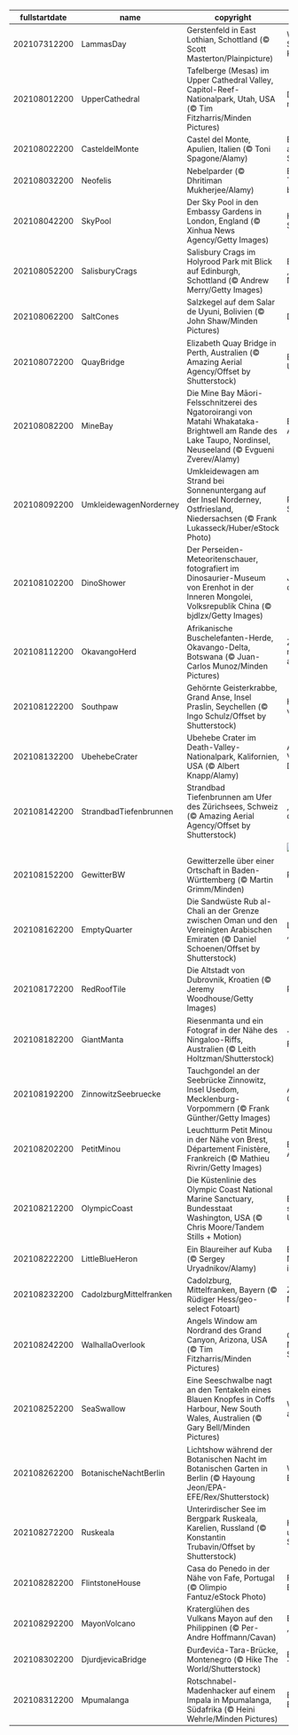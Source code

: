 |fullstartdate|name|copyright|title|image|
|--|--|--|--|--|
202107312200|LammasDay|Gerstenfeld in East Lothian, Schottland (© Scott Masterton/Plainpicture)|Willkommen in Schottlands Kornkammer!|![](/de-DE/2021/08/202107312200LammasDay.jpg)|
202108012200|UpperCathedral|Tafelberge (Mesas) im Upper Cathedral Valley, Capitol-Reef-Nationalpark, Utah, USA (© Tim Fitzharris/Minden Pictures)|Dieses „Riff“ liegt nicht am Meer|![](/de-DE/2021/08/202108012200UpperCathedral.jpg)|
202108022200|CasteldelMonte|Castel del Monte, Apulien, Italien (© Toni Spagone/Alamy)|Ein achteckiger architektonischer Schatz|![](/de-DE/2021/08/202108022200CasteldelMonte.jpg)|
202108032200|Neofelis|Nebelparder (© Dhritiman Mukherjee/Alamy)|Ein besonderer Tag für eine besondere Katze|![](/de-DE/2021/08/202108032200Neofelis.jpg)|
202108042200|SkyPool|Der Sky Pool in den Embassy Gardens in London, England (© Xinhua News Agency/Getty Images)|Himmlischer Swimming Pool|![](/de-DE/2021/08/202108042200SkyPool.jpg)|
202108052200|SalisburyCrags|Salisbury Crags im Holyrood Park mit Blick auf Edinburgh, Schottland (© Andrew Merry/Getty Images)|Blick auf das „Athen des Nordens“|![](/de-DE/2021/08/202108052200SalisburyCrags.jpg)|
202108062200|SaltCones|Salzkegel auf dem Salar de Uyuni, Bolivien (© John Shaw/Minden Pictures)|Das Salz der Erde|![](/de-DE/2021/08/202108062200SaltCones.jpg)|
202108072200|QuayBridge|Elizabeth Quay Bridge in Perth, Australien (© Amazing Aerial Agency/Offset by Shutterstock)|Brücke ins Unendliche|![](/de-DE/2021/08/202108072200QuayBridge.jpg)|
202108082200|MineBay|Die Mine Bay Māori-Felsschnitzerei des Ngatoroirangi von Matahi Whakataka-Brightwell am Rande des Lake Taupo, Nordinsel, Neuseeland (© Evgueni Zverev/Alamy)|Ein Tribut an die Ahnen|![](/de-DE/2021/08/202108082200MineBay.jpg)|
202108092200|UmkleidewagenNorderney|Umkleidewagen am Strand bei Sonnenuntergang auf der Insel Norderney, Ostfriesland, Niedersachsen (© Frank Lukasseck/Huber/eStock Photo)|Romantik am Strand|![](/de-DE/2021/08/202108092200UmkleidewagenNorderney.jpg)|
202108102200|DinoShower|Der Perseiden-Meteoritenschauer, fotografiert im Dinosaurier-Museum von Erenhot in der Inneren Mongolei, Volksrepublik China (© bjdlzx/Getty Images)|Jeder beobachtet die Perseiden|![](/de-DE/2021/08/202108102200DinoShower.jpg)|
202108112200|OkavangoHerd|Afrikanische Buschelefanten-Herde, Okavango-Delta, Botswana (© Juan-Carlos Munoz/Minden Pictures)|Zusammen ist man weniger allein|![](/de-DE/2021/08/202108112200OkavangoHerd.jpg)|
202108122200|Southpaw|Gehörnte Geisterkrabbe, Grand Anse, Insel Praslin, Seychellen (© Ingo Schulz/Offset by Shutterstock)|Heute gilt links vor rechts|![](/de-DE/2021/08/202108122200Southpaw.jpg)|
202108132200|UbehebeCrater|Ubehebe Crater im Death-Valley-Nationalpark, Kalifornien, USA (© Albert Knapp/Alamy)|Als das Death Valley seinen Deckel sprengte|![](/de-DE/2021/08/202108132200UbehebeCrater.jpg)|
202108142200|StrandbadTiefenbrunnen|Strandbad Tiefenbrunnen am Ufer des Zürichsees, Schweiz (© Amazing Aerial Agency/Offset by Shutterstock)|„Los, göm'mer i d'Badi!“|![](/de-DE/2021/08/202108142200StrandbadTiefenbrunnen.jpg)|
||||![](/de-DE/2021/08/.jpg)|
202108152200|GewitterBW|Gewitterzelle über einer Ortschaft in Baden-Württemberg (© Martin Grimm/Minden)|Regen in Sicht|![](/de-DE/2021/08/202108152200GewitterBW.jpg)|
202108162200|EmptyQuarter|Die Sandwüste Rub al-Chali an der Grenze zwischen Oman und den Vereinigten Arabischen Emiraten (© Daniel Schoenen/Offset by Shutterstock)|Lebenszeichen im „leeren Viertel“|![](/de-DE/2021/08/202108162200EmptyQuarter.jpg)|
202108172200|RedRoofTile|Die Altstadt von Dubrovnik, Kroatien (© Jeremy Woodhouse/Getty Images)|Perle der Adria|![](/de-DE/2021/08/202108172200RedRoofTile.jpg)|
202108182200|GiantManta|Riesenmanta und ein Fotograf in der Nähe des Ningaloo-Riffs, Australien (© Leith Holtzman/Shutterstock)|Tag der Fotografie|![](/de-DE/2021/08/202108182200GiantManta.jpg)|
202108192200|ZinnowitzSeebruecke|Tauchgondel an der Seebrücke Zinnowitz, Insel Usedom, Mecklenburg-Vorpommern (© Frank Günther/Getty Images)|Abtauchen in der Ostsee|![](/de-DE/2021/08/202108192200ZinnowitzSeebruecke.jpg)|
202108202200|PetitMinou|Leuchtturm Petit Minou in der Nähe von Brest, Département Finistère, Frankreich (© Mathieu Rivrin/Getty Images)|Botschafter der Ätherwellen|![](/de-DE/2021/08/202108202200PetitMinou.jpg)|
202108212200|OlympicCoast|Die Küstenlinie des Olympic Coast National Marine Sanctuary, Bundesstaat Washington, USA (© Chris Moore/Tandem Stills + Motion)|Eine wilde, schroffe Ecke der USA|![](/de-DE/2021/08/202108212200OlympicCoast.jpg)|
202108222200|LittleBlueHeron|Ein Blaureiher auf Kuba (© Sergey Uryadnikov/Alamy)|Bei der Nahrungssuche ist Geduld gefragt|![](/de-DE/2021/08/202108222200LittleBlueHeron.jpg)|
202108232200|CadolzburgMittelfranken|Cadolzburg, Mittelfranken, Bayern (© Rüdiger Hess/geo-select Fotoart)|Zeitreise ins Mittelalter|![](/de-DE/2021/08/202108232200CadolzburgMittelfranken.jpg)|
202108242200|WalhallaOverlook|Angels Window am Nordrand des Grand Canyon, Arizona, USA (© Tim Fitzharris/Minden Pictures)|Gratulation an den National Park Service!|![](/de-DE/2021/08/202108242200WalhallaOverlook.jpg)|
202108252200|SeaSwallow|Eine Seeschwalbe nagt an den Tentakeln eines Blauen Knopfes in Coffs Harbour, New South Wales, Australien (© Gary Bell/Minden Pictures)|Wer knabbert hier an wem?|![](/de-DE/2021/08/202108252200SeaSwallow.jpg)|
202108262200|BotanischeNachtBerlin|Lichtshow während der Botanischen Nacht im Botanischen Garten in Berlin (© Hayoung Jeon/EPA-EFE/Rex/Shutterstock)|Willkommen in Botania!|![](/de-DE/2021/08/202108262200BotanischeNachtBerlin.jpg)|
202108272200|Ruskeala|Unterirdischer See im Bergpark Ruskeala, Karelien, Russland (© Konstantin Trubavin/Offset by Shutterstock)|Hinweis auf einen unterirdischen See|![](/de-DE/2021/08/202108272200Ruskeala.jpg)|
202108282200|FlintstoneHouse|Casa do Penedo in der Nähe von Fafe, Portugal (© Olimpio Fantuz/eStock Photo)|Felsenfeste Behausung|![](/de-DE/2021/08/202108282200FlintstoneHouse.jpg)|
202108292200|MayonVolcano|Kraterglühen des Vulkans Mayon auf den Philippinen (© Per-Andre Hoffmann/Cavan)|Blick auf den „perfekten“ Kegel|![](/de-DE/2021/08/202108292200MayonVolcano.jpg)|
202108302200|DjurdjevicaBridge|Đurđevića-Tara-Brücke, Montenegro (© Hike The World/Shutterstock)|Brücke über die Tara|![](/de-DE/2021/08/202108302200DjurdjevicaBridge.jpg)|
202108312200|Mpumalanga|Rotschnabel-Madenhacker auf einem Impala in Mpumalanga, Südafrika (© Heini Wehrle/Minden Pictures)|Beziehungsstatus: Es ist kompliziert|![](/de-DE/2021/08/202108312200Mpumalanga.jpg)|
